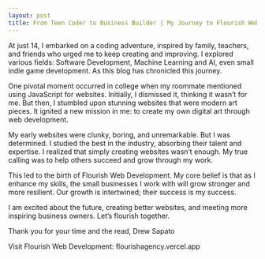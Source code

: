 ```yaml
---
layout: post
title: From Teen Coder to Business Builder | My Journey to Flourish Web Development
---
```


At just 14, I embarked on a coding adventure, inspired by family, teachers, and friends who urged me to keep creating and improving. I explored various fields: Software Development, Machine Learning and AI, even small indie game development. As this blog has chronicled this journey.

One pivotal moment occurred in college when my roommate mentioned using JavaScript for websites. Initially, I dismissed it, thinking it wasn’t for me. But then, I stumbled upon stunning websites that were modern art pieces. It ignited a new mission in me: to create my own digital art through web development.

My early websites were clunky, boring, and unremarkable. But I was determined. I studied the best in the industry, absorbing their talent and expertise. I realized that simply creating websites wasn’t enough. My true calling was to help others succeed and grow through my work.

This led to the birth of Flourish Web Development. My core belief is that as I enhance my skills, the small businesses I work with will grow stronger and more resilient. Our growth is intertwined; their success is my success.

I am excited about the future, creating better websites, and meeting more inspiring business owners. Let’s flourish together.

Thank you for your time and the read, Drew Sapato

Visit Flourish Web Development: flourishagency.vercel.app
